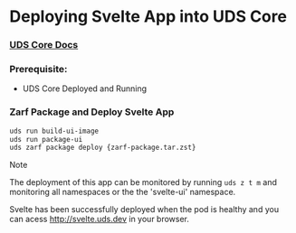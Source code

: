 # Deploying Svelte App into UDS Core

### [UDS Core Docs](https://uds.defenseunicorns.com/core/)

### Prerequisite:

- UDS Core Deployed and Running 

### Zarf Package and Deploy Svelte App



```bash
uds run build-ui-image
uds run package-ui
uds zarf package deploy {zarf-package.tar.zst}
```
> [!NOTE]
> The deployment of this app can be monitored by running `uds z t m` and monitoring all namespaces or the the 'svelte-ui' namespace. 

Svelte has been successfully deployed when the pod is healthy and you can acess http://svelte.uds.dev in your browser. 